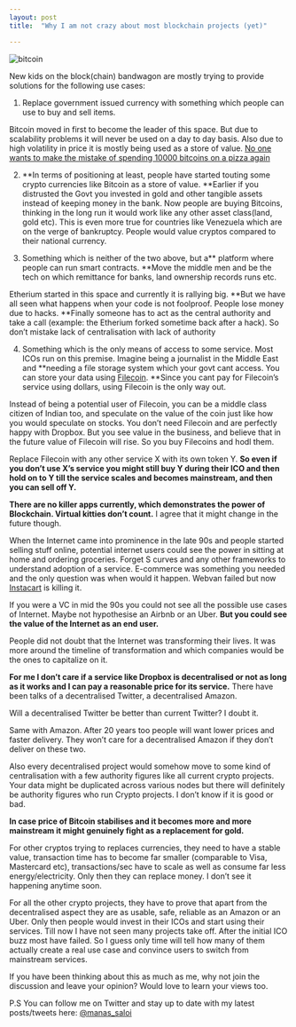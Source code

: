 ```yaml
---
layout: post
title:  "Why I am not crazy about most blockchain projects (yet)"

---
```

![bitcoin](https://cdn-images-1.medium.com/max/1600/1*w8Qu4HRGJwXfs3fSDIYx_w.jpeg)

New kids on the block(chain) bandwagon are mostly trying to provide solutions for the following use cases:

1. Replace government issued currency with something which people can use to buy and sell items.

Bitcoin moved in first to become the leader of this space. But due to scalability problems it will never be used on a day to day basis. Also due to high volatility in price it is mostly being used as a store of value. [No one wants to make the mistake of spending 10000 bitcoins on a pizza again](http://bitcoinist.com/uk-papa-johns-accepts-bitcoin-potentially-expensive-pizza-experience/)

2. **In terms of positioning at least, people have started touting some crypto currencies like Bitcoin as a store of value. **Earlier if you distrusted the Govt you invested in gold and other tangible assets instead of keeping money in the bank. Now people are buying Bitcoins, thinking in the long run it would work like any other asset class(land, gold etc). This is even more true for countries like Venezuela which are on the verge of bankruptcy. People would value cryptos compared to their national currency.

3. Something which is neither of the two above, but a** platform where people can run smart contracts. **Move the middle men and be the tech on which remittance for banks, land ownership records runs etc.

Etherium started in this space and currently it is rallying big. **But we have all seen what happens when your code is not foolproof. People lose money due to hacks. **Finally someone has to act as the central authority and take a call (example: the Etherium forked sometime back after a hack). So don’t mistake lack of centralisation with lack of authority

4. Something which is the only means of access to some service. Most ICOs run on this premise. Imagine being a journalist in the Middle East and **needing a file storage system which your govt cant access. You can store your data using [Filecoin](https://filecoin.io/). **Since you cant pay for Filecoin’s service using dollars, using Filecoin is the only way out.

Instead of being a potential user of Filecoin, you can be a middle class citizen of Indian too, and speculate on the value of the coin just like how you would speculate on stocks. You don’t need Filecoin and are perfectly happy with Dropbox. But you see value in the business, and believe that in the future value of Filecoin will rise. So you buy Filecoins and hodl them.

Replace Filecoin with any other service X with its own token Y. **So even if you don’t use X’s service you might still buy Y during their ICO and then hold on to Y till the service scales and becomes mainstream, and then you can sell off Y.**

**There are no killer apps currently, which demonstrates the power of Blockchain. Virtual kitties don’t count.** I agree that it might change in the future though.

When the Internet came into prominence in the late 90s and people started selling stuff online, potential internet users could see the power in sitting at home and ordering groceries. Forget S curves and any other frameworks to understand adoption of a service. E-commerce was something you needed and the only question was when would it happen. Webvan failed but now [Instacart](https://www.instacart.com/) is killing it.

If you were a VC in mid the 90s you could not see all the possible use cases of Internet. Maybe not hypothesise an Airbnb or an Uber. **But you could see the value of the Internet as an end user.**

People did not doubt that the Internet was transforming their lives. It was more around the timeline of transformation and which companies would be the ones to capitalize on it.

**For me I don’t care if a service like Dropbox is decentralised or not as long as it works and I can pay a reasonable price for its service.** There have been talks of a decentralised Twitter, a decentralised Amazon.

Will a decentralised Twitter be better than current Twitter? I doubt it.

Same with Amazon. After 20 years too people will want lower prices and faster delivery. They won’t care for a decentralised Amazon if they don’t deliver on these two.

Also every decentralised project would somehow move to some kind of centralisation with a few authority figures like all current crypto projects. Your data might be duplicated across various nodes but there will definitely be authority figures who run Crypto projects. I don’t know if it is good or bad.

**In case price of Bitcoin stabilises and it becomes more and more mainstream it might genuinely fight as a replacement for gold.**

For other cryptos trying to replaces currencies, they need to have a stable value, transaction time has to become far smaller (comparable to Visa, Mastercard etc), transactions/sec have to scale as well as consume far less energy/electricity. Only then they can replace money. I don’t see it happening anytime soon.

For all the other crypto projects, they have to prove that apart from the decentralised aspect they are as usable, safe, reliable as an Amazon or an Uber. Only then people would invest in their ICOs and start using their services. Till now I have not seen many projects take off. After the initial ICO buzz most have failed. So I guess only time will tell how many of them actually create a real use case and convince users to switch from mainstream services.

If you have been thinking about this as much as me, why not join the discussion and leave your opinion? Would love to learn your views too.

P.S You can follow me on Twitter and stay up to date with my latest posts/tweets here: [@manas_saloi](http://twitter.com/manas_saloi)
